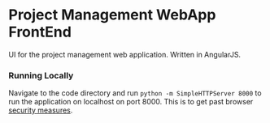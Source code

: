 # Project Management WebApp FrontEnd
UI for the project management web application. Written in AngularJS.

### Running Locally
Navigate to the code directory and run ``python -m SimpleHTTPServer 8000`` to run the application on localhost on port 8000. This is to get past browser [security measures](http://stackoverflow.com/a/24124844).
